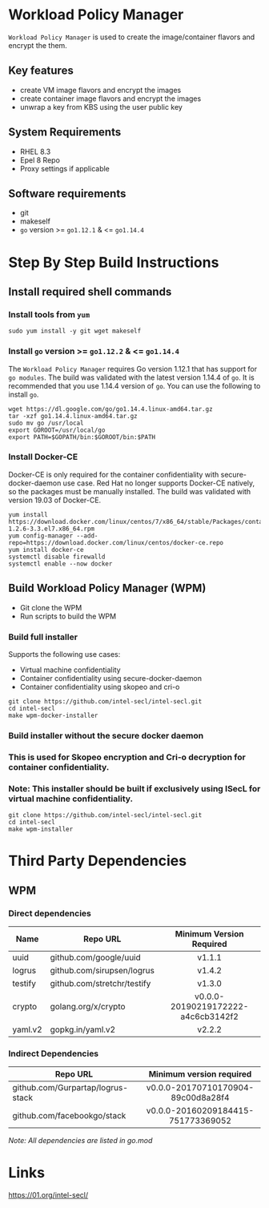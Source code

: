 # Workload Policy Manager 

`Workload Policy Manager` is used to create the image/container flavors and encrypt the them.

## Key features

- create VM image flavors and encrypt the images
- create container image flavors and encrypt the images
- unwrap a key from KBS using the user public key


## System Requirements

- RHEL 8.3
- Epel 8 Repo
- Proxy settings if applicable

## Software requirements

- git
- makeself
- `go` version >= `go1.12.1` & <= `go1.14.4`

# Step By Step Build Instructions

## Install required shell commands

### Install tools from `yum`

```shell
sudo yum install -y git wget makeself
```

### Install `go` version >= `go1.12.2` & <= `go1.14.4`
The `Workload Policy Manager` requires Go version 1.12.1 that has support for `go modules`. The build was validated with the latest version 1.14.4 of `go`. It is recommended that you use 1.14.4 version of `go`. You can use the following to install `go`.
```shell
wget https://dl.google.com/go/go1.14.4.linux-amd64.tar.gz
tar -xzf go1.14.4.linux-amd64.tar.gz
sudo mv go /usr/local
export GOROOT=/usr/local/go
export PATH=$GOPATH/bin:$GOROOT/bin:$PATH
```

### Install Docker-CE
Docker-CE is only required for the container confidentiality with secure-docker-daemon use case. Red Hat no longer supports Docker-CE natively, so the packages must be manually installed. The build was validated with version 19.03 of Docker-CE. 
```shell
yum install https://download.docker.com/linux/centos/7/x86_64/stable/Packages/containerd.io-1.2.6-3.3.el7.x86_64.rpm
yum config-manager --add-repo=https://download.docker.com/linux/centos/docker-ce.repo
yum install docker-ce
systemctl disable firewalld
systemctl enable --now docker
```

## Build Workload Policy Manager (WPM)

- Git clone the WPM
- Run scripts to build the WPM

### Build full installer

Supports the following use cases:
- Virtual machine confidentiality
- Container confidentiality using secure-docker-daemon
- Container confidentiality using skopeo and cri-o

```shell
git clone https://github.com/intel-secl/intel-secl.git
cd intel-secl
make wpm-docker-installer
```

### Build installer without the secure docker daemon
### This is used for Skopeo encryption and Cri-o decryption for container confidentiality.
### Note: This installer should be built if exclusively using ISecL for virtual machine confidentiality.

```shell
git clone https://github.com/intel-secl/intel-secl.git
cd intel-secl
make wpm-installer
```

# Third Party Dependencies

## WPM

### Direct dependencies

| Name         | Repo URL                    | Minimum Version Required           |
| -------------| --------------------------- | :--------------------------------: |
| uuid         | github.com/google/uuid      | v1.1.1                             |
| logrus       | github.com/sirupsen/logrus  | v1.4.2                             |
| testify      | github.com/stretchr/testify | v1.3.0                             |
| crypto       | golang.org/x/crypto         | v0.0.0-20190219172222-a4c6cb3142f2 |
| yaml.v2      | gopkg.in/yaml.v2            | v2.2.2                             |


### Indirect Dependencies

| Repo URL                          | Minimum version required           |
| ----------------------------------| :--------------------------------: |
| github.com/Gurpartap/logrus-stack | v0.0.0-20170710170904-89c00d8a28f4 |
| github.com/facebookgo/stack       | v0.0.0-20160209184415-751773369052 |

*Note: All dependencies are listed in go.mod*

# Links

https://01.org/intel-secl/
